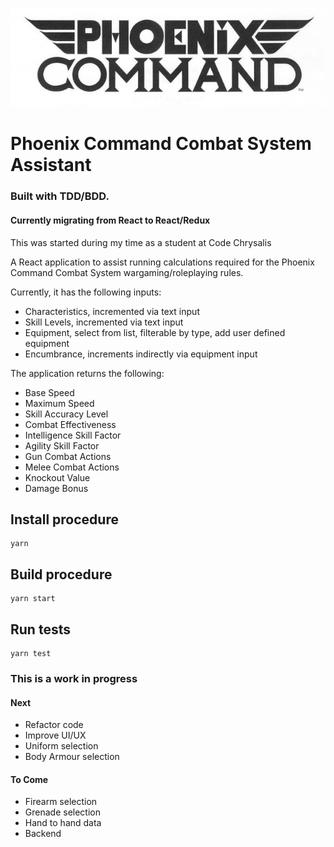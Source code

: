 ![PCCS Logo](/public/pccsBnW.png)

# Phoenix Command Combat System Assistant

### Built with TDD/BDD.

#### Currently migrating from React to React/Redux

This was started during my time as a student at Code Chrysalis

A React application to assist running calculations required for the Phoenix Command Combat System wargaming/roleplaying rules.

Currently, it has the following inputs:

- Characteristics, incremented via text input
- Skill Levels, incremented via text input
- Equipment, select from list, filterable by type, add user defined equipment
- Encumbrance, increments indirectly via equipment input 

The application returns the following:

- Base Speed
- Maximum Speed
- Skill Accuracy Level
- Combat Effectiveness
- Intelligence Skill Factor
- Agility Skill Factor
- Gun Combat Actions
- Melee Combat Actions
- Knockout Value
- Damage Bonus

## Install procedure

```
yarn
```

## Build procedure

```
yarn start
```

## Run tests

```
yarn test
```

### This is a work in progress

#### Next

- Refactor code
- Improve UI/UX
- Uniform selection
- Body Armour selection

#### To Come

- Firearm selection
- Grenade selection
- Hand to hand data
- Backend
